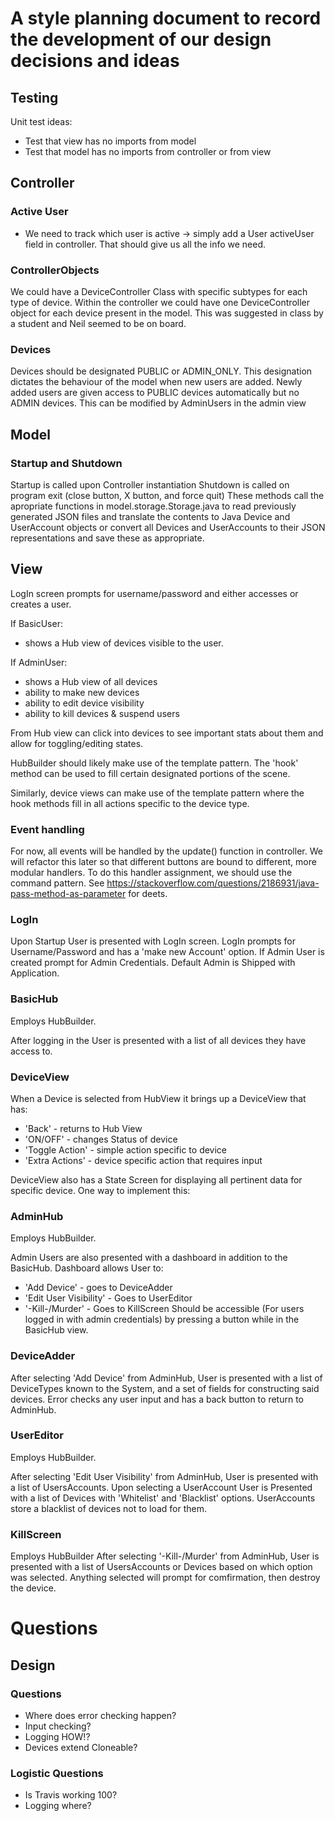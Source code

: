 # A style planning document to record the development of our design decisions and ideas

## Testing

Unit test ideas:
* Test that view has no imports from model
* Test that model has no imports from controller or from view

## Controller

### Active User
* We need to track which user is active -> simply add a User activeUser field in controller. That should give us all the info we need.

### ControllerObjects
We could have a DeviceController Class with specific subtypes for each type of device. Within the controller we could have one DeviceController object for each device present in the model. This was suggested in class by a student and Neil seemed to be on board.


### Devices
Devices should be designated PUBLIC or ADMIN_ONLY. This designation dictates the behaviour of the model when new users are added. Newly added users
are given access to PUBLIC devices automatically but no ADMIN devices. This can be modified by AdminUsers in the admin view

## Model 

### Startup and Shutdown
Startup is called upon Controller instantiation
Shutdown is called on program exit (close button, X button, and force quit)
These methods call the apropriate functions in model.storage.Storage.java to read previously generated JSON files and translate the contents to Java Device and UserAccount objects or convert all Devices and UserAccounts to their JSON representations and save these as appropriate.

## View
LogIn screen prompts for username/password and either accesses or creates a user.

If BasicUser:
* shows a Hub view of devices visible to the user.

If AdminUser:
* shows a Hub view of all devices
* ability to make new devices
* ability to edit device visibility
* ability to kill devices & suspend users

From Hub view can click into devices to see important stats about them and allow for toggling/editing states.

HubBuilder should likely make use of the template pattern. The 'hook' method can be used to fill certain designated portions of the scene.

Similarly, device views can make use of the template pattern where the hook methods fill in all actions specific to the device type.

### Event handling
For now, all events will be handled by the update() function in controller. We will refactor this later so that different buttons are bound to different, more modular handlers. To do this handler assignment, we should use the command pattern. See https://stackoverflow.com/questions/2186931/java-pass-method-as-parameter for deets.

### LogIn
Upon Startup User is presented with LogIn screen. LogIn prompts for Username/Password and has a 'make new Account' option. If Admin User is created prompt for Admin Credentials. Default Admin is Shipped with Application.

### BasicHub
Employs HubBuilder.

After logging in the User is presented with a list of all devices they have access to.

### DeviceView
When a Device is selected from HubView it brings up a DeviceView that has:
* 'Back' - returns to Hub View
* 'ON/OFF' - changes Status of device
* 'Toggle Action' - simple action specific to device
* 'Extra Actions' - device specific action that requires input

DeviceView also has a State Screen for displaying all pertinent data for specific device.
One way to implement this: 

### AdminHub
Employs HubBuilder.

Admin Users are also presented with a dashboard in addition to the BasicHub.
Dashboard allows User to:
* 'Add Device' - goes to DeviceAdder
* 'Edit User Visibility' - Goes to UserEditor
* '-Kill-/Murder' - Goes to KillScreen
Should be accessible (For users logged in with admin credentials) by pressing a button while in the BasicHub view.

### DeviceAdder
After selecting 'Add Device' from AdminHub, User is presented with a list of DeviceTypes known to the System, and a set of fields for constructing said devices. Error checks any user input and has a back button to return to AdminHub.

### UserEditor
Employs HubBuilder.

After selecting 'Edit User Visibility' from AdminHub, User is presented with a list of UsersAccounts. Upon selecting a UserAccount User is Presented with a list of Devices with 'Whitelist' and 'Blacklist' options. UserAccounts store a blacklist of devices not to load for them.

### KillScreen
Employs HubBuilder
After selecting '-Kill-/Murder' from AdminHub, User is presented with a list of UsersAccounts or Devices based on which option was selected. Anything selected will prompt for comfirmation, then destroy the device.

# Questions

## Design

### Questions
* Where does error checking happen?
* Input checking?
* Logging HOW!?
* Devices extend Cloneable?

### Logistic Questions
* Is Travis working 100?
* Logging where?

